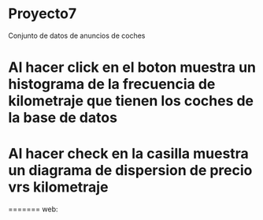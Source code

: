 # Proyecto7
Conjunto de datos de anuncios de coches
# Al hacer click en el boton muestra un histograma de la frecuencia de kilometraje que tienen los coches de la base de datos
# Al hacer check en la casilla muestra un diagrama de dispersion de precio vrs kilometraje
=======
web: 
